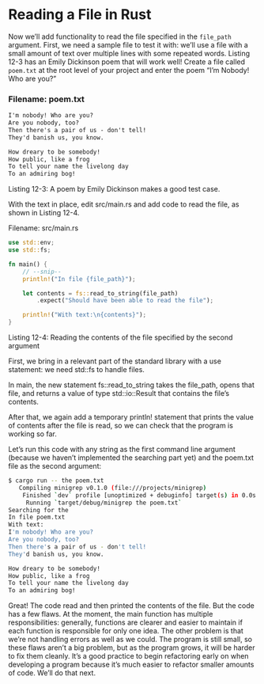 # Reading a File in Rust

Now we’ll add functionality to read the file specified in the `file_path` argument. First, we need a sample file to test it with: we’ll use a file with a small amount of text over multiple lines with some repeated words. Listing 12-3 has an Emily Dickinson poem that will work well! Create a file called `poem.txt` at the root level of your project and enter the poem “I’m Nobody! Who are you?”

### Filename: poem.txt

```txt
I'm nobody! Who are you?
Are you nobody, too?
Then there's a pair of us - don't tell!
They'd banish us, you know.

How dreary to be somebody!
How public, like a frog
To tell your name the livelong day
To an admiring bog!
```
Listing 12-3: A poem by Emily Dickinson makes a good test case.

With the text in place, edit src/main.rs and add code to read the file, as shown in Listing 12-4.

Filename: src/main.rs
```rust
use std::env;
use std::fs;

fn main() {
    // --snip--
    println!("In file {file_path}");

    let contents = fs::read_to_string(file_path)
        .expect("Should have been able to read the file");

    println!("With text:\n{contents}");
}
```
Listing 12-4: Reading the contents of the file specified by the second argument

First, we bring in a relevant part of the standard library with a use statement: we need std::fs to handle files.

In main, the new statement fs::read_to_string takes the file_path, opens that file, and returns a value of type std::io::Result<String> that contains the file’s contents.

After that, we again add a temporary println! statement that prints the value of contents after the file is read, so we can check that the program is working so far.

Let’s run this code with any string as the first command line argument (because we haven’t implemented the searching part yet) and the poem.txt file as the second argument:

```bash
$ cargo run -- the poem.txt
   Compiling minigrep v0.1.0 (file:///projects/minigrep)
    Finished `dev` profile [unoptimized + debuginfo] target(s) in 0.0s
     Running `target/debug/minigrep the poem.txt`
Searching for the
In file poem.txt
With text:
I'm nobody! Who are you?
Are you nobody, too?
Then there's a pair of us - don't tell!
They'd banish us, you know.

How dreary to be somebody!
How public, like a frog
To tell your name the livelong day
To an admiring bog!
```

Great! The code read and then printed the contents of the file. But the code has a few flaws. At the moment, the main function has multiple responsibilities: generally, functions are clearer and easier to maintain if each function is responsible for only one idea. The other problem is that we’re not handling errors as well as we could. The program is still small, so these flaws aren’t a big problem, but as the program grows, it will be harder to fix them cleanly. It’s a good practice to begin refactoring early on when developing a program because it’s much easier to refactor smaller amounts of code. We’ll do that next.